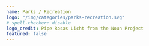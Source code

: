 ```yaml
---
name: Parks / Recreation
logo: "/img/categories/parks-recreation.svg"
# spell-checker: disable
logo_credit: Pipe Rosas Licht from the Noun Project
featured: false
---
```

